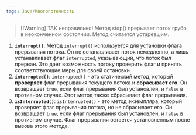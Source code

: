 ```yaml
---
tags: Java/Многопоточность
---
```

>[!Warning] ТАК неправильно!
Метод stop() прерывает поток грубо, в неоконченном состоянии. Метод считается устаревшим.

1. **`interrupt()`**: Метод `interrupt()` используется для установки флага прерывания потока. Он не останавливает поток немедленно, а лишь устанавливает флаг `interrupted`, указывающий, что поток был прерван. Это дает возможность потоку проверить флаг и принять соответствующие меры для своей остановки.
2. **`interrupted()`**: `interrupted()` - это статический метод, который **проверяет** флаг прерывания текущего потока и **сбрасывает его**. Он возвращает `true`, если флаг прерывания был установлен, и `false` в противном случае. Этот метод также сбрасывает флаг прерывания.
3. **`isInterrupted()`**: `isInterrupted()` - это метод экземпляра, который проверяет флаг прерывания потока, но не сбрасывает его. Он возвращает `true`, если флаг прерывания был установлен, и `false` в противном случае. Флаг прерывания остается установленным после вызова этого метода.
